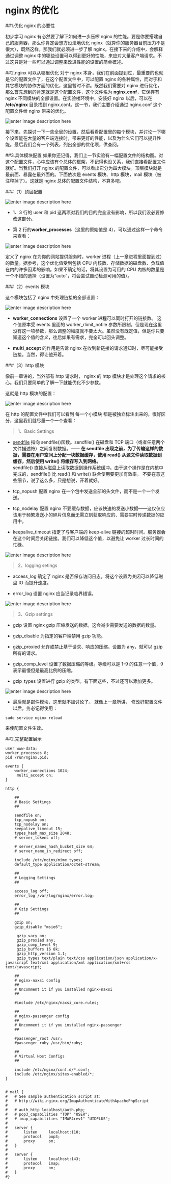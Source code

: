 # nginx 的优化

##1.优化 nginx 的必要性

初步学习 nginx 有必然要了解下如何进一步压榨 nginx 的性能。要是你要搭建自己的服务器，那么你肯定会想方设法地优化 nginx（就算你的服务器目前压力不是很大），既然这样，那我们就必须进一步了解 nginx。在接下来的介绍中，会解释通过调整 nginx 中的哪些设置可以得到更好的性能，来应对大量客户端请求。不过这只是对一些可以通过调整来改进性能的设置的简单概述。



##2.nginx 可以从哪里优化
对于 nginx 本身，我们在前面提到过，最重要的也就是它的配置文件了，在这个配置文件中，可以配置 nginx 的各种属性，而对于和其它模块的协作方面的优化，这里暂时不讲。既然我们需要对 nginx 进行优化，那么首先想到的肯定就是这个配置文件，这个文件名为 **nginx.conf**，它保存有 nginx 不同模块的全部设置。在实验楼环境中，安装好 nginx 以后，可以在 **/etc/nginx** 目录找到 nginx.conf。这一节，我们主要介绍通过 nginx.conf 这个配置文件给 nginx 带来的优化。


![enter image description here](https://dn-anything-about-doc.qbox.me/userid20406labid430time1422426883324)

接下来，先探讨一下一些全局的设置，然后看看配置里的每个模块，并讨论一下哪个设置能在大量的客户端连接时，带来更好的性能，以及为什么它们可以提升性能。最后我们会有一个列表，列出全部的优化项，供查阅。



##3.具体模块配置
如果你还记得，我们上一节实验有一幅配置文件的结构图。对这个配置文件，心中应该有个总体的框架，不记得也没关系，我们直接看配置文件就好。当我们打开 nginx 的配置文件，可以看出它分为四大模块。顶层模块就是最前面、暴露在最外面的。下面依次是 events 模块、http 模块，mail 模块（被注释掉了）。这就是 nginx 总体的配置文件结构，不算多吧。

###（1）顶层配置


![enter image description here](https://dn-anything-about-doc.qbox.me/userid20406labid430time1422426917333)

- 1、3 行的 user 和 pid 这两项对我们的目的完全没有影响，所以我们没必要修改这部分。

- 第 2 行的**worker_processes**（这里的原始值是 4），可以通过这样一个命令来查看：

![enter image description here](https://dn-anything-about-doc.qbox.me/userid20406labid430time1422426966901)



定义了 nginx 在为你的网站提供服务时，worker 进程（上一章进程里面提到过）的数量。据参考，这个优化值受到包括 CPU 内核数、存储数据的磁盘数、负载值在内的许多因素的影响。如果不确定的话，将其设置为可用的 CPU 内核的数量是一个不错的选择（设置为“auto”，将会尝试自动检测可用的值）。



###（2）events 模块

这个模块包括了 nginx 中处理链接的全部设置：

![enter image description here](https://dn-anything-about-doc.qbox.me/userid20406labid430time1422427280065)

- **worker_connections** 设置了一个 worker 进程可以同时打开的链接数。
这个值原本受 events 里面的 worker_rlimit_nofile 参数所限制，但是现在这里没有这一项参数，那么调整的幅度就不要太大。虽然没有既定值，但是你只要知道这个值的含义，往后如果有需求，完全可以回头调整。

- **multi_accept** 的作用是告诉 nginx 在收到新链接的请求通知时，尽可能接受链接。当然，得让他开着。


###（3）http 模块

像前一章讲的，当外部有 http 请求时， nginx 的 http 模块才是处理这个请求的核心。我们只要简单的了解一下就能优化不少参数。

这就是 http 模块的配置：

![enter image description here](https://dn-anything-about-doc.qbox.me/userid20406labid430time1422427763714)

在 http 的配置文件中我们可以看到 每一个小模块 都是被独立标注出来的，很好区分，这里我们就尽量一个一个查看：

>1、Basic Settings

- [sendfile](http://www.techrepublic.com/article/use-sendfile-to-optimize-data-transfer/)
指向 sendfile()函数。sendfile() 在磁盘和 TCP 端口（或者任意两个文件描述符）之间复制数据。——
    **在 sendfile 出现之前，为了传输这样的数据，需要在用户空间上分配一块数据缓存，使用 read() 从源文件读取数据到缓存，然后使用 write() 将缓存写入到网络。**   
sendfile() 直接从磁盘上读取数据到操作系统缓冲。由于这个操作是在内核中完成的，sendfile() 比 read() 和 write() 联合使用要更加有效率。
不要在意这些细节，说了这么多，只是想说，开着就好。

- tcp_nopush 配置 nginx 在一个包中发送全部的头文件，而不是一个一个发送。

- tcp_nodelay 配置 nginx 不要缓存数据，应该快速的发送小数据——这仅仅应该用于频繁发送小的碎片信息而无需立刻获取响应的、需要实时传递数据的应用中。

- keepalive_timeout 指定了与客户端的 keep-alive 链接的超时时间。服务器会在这个时间后关闭链接。我们可以降低这个值，以避免让 worker 过长时间的忙碌。

![enter image description here](https://dn-anything-about-doc.qbox.me/userid20406labid430time1422427886206)


>2、logging setings

- access_log 确定了 nginx 是否保存访问日志。将这个设置为关闭可以降低磁盘 IO 而提升速度。

- error_log 设置 nginx 应当记录临界错误。

![enter image description here](https://dn-anything-about-doc.qbox.me/userid20406labid430time1422428642490)

>3、Gzip settings

- gzip 设置 nginx gzip 压缩发送的数据。这会减少需要发送的数据的数量。

- gzip_disable 为指定的客户端禁用 gzip 功能。

- gzip_proxied 允许或禁止基于请求、响应的压缩。设置为 any，就可以 gzip 所有的请求。


- gzip_comp_level 设置了数据压缩的等级。等级可以是 1-9 的任意一个值，9 表示最慢但是最高比例的压缩。

- gzip_types 设置进行 gzip 的类型。有下面这些，不过还可以添加更多。

![enter image description here](https://dn-anything-about-doc.qbox.me/userid20406labid430time1422428500883)

- 最后就是邮件模块，这里就不加讨论了。
就像上一章所讲， 修改好配置文件以后，务必记得使用：

```
sudo service nginx reload
```


  来使配置文件生效。


##2.完整配置展示

```
user www-data;
worker_processes 8;
pid /run/nginx.pid;

events {
    worker_connections 1024;
     multi_accept on;
}

http {

    ##
    # Basic Settings
    ##

    sendfile on;
    tcp_nopush on;
    tcp_nodelay on;
    keepalive_timeout 15;
    types_hash_max_size 2048;
    # server_tokens off;

    # server_names_hash_bucket_size 64;
    # server_name_in_redirect off;

    include /etc/nginx/mime.types;
    default_type application/octet-stream;

    ##
    # Logging Settings
    ##

    access_log off;
    error_log /var/log/nginx/error.log;

    ##
    # Gzip Settings
    ##

    gzip on;
    gzip_disable "msie6";

     gzip_vary on;
     gzip_proxied any;
     gzip_comp_level 9;
     gzip_buffers 16 8k;
     gzip_http_version 1.1;
     gzip_types text/plain text/css application/json application/x-javascript text/xml application/xml application/xml+rss text/javascript;

    ##
    # nginx-naxsi config
    ##
    # Uncomment it if you installed nginx-naxsi
    ##

    #include /etc/nginx/naxsi_core.rules;

    ##
    # nginx-passenger config
    ##
    # Uncomment it if you installed nginx-passenger
    ##
    
    #passenger_root /usr;
    #passenger_ruby /usr/bin/ruby;

    ##
    # Virtual Host Configs
    ##

    include /etc/nginx/conf.d/*.conf;
    include /etc/nginx/sites-enabled/*;
}


# mail {
#   # See sample authentication script at:
#   # http://wiki.nginx.org/ImapAuthenticateWithApachePhpScript
# 
#   # auth_http localhost/auth.php;
#   # pop3_capabilities "TOP" "USER";
#   # imap_capabilities "IMAP4rev1" "UIDPLUS";
# 
#   server {
#       listen     localhost:110;
#       protocol   pop3;
#       proxy      on;
#   }
# 
#   server {
#       listen     localhost:143;
#       protocol   imap;
#       proxy      on;
#   }
#}
```
